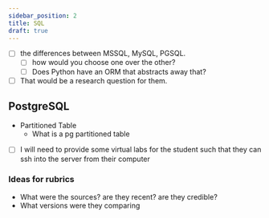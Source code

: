 ```yaml
---
sidebar_position: 2
title: SQL
draft: true
---
```

- [ ] the differences between MSSQL, MySQL, PGSQL.
  - [ ] how would you choose one over the other?
  - [ ] Does Python have an ORM that abstracts away that?
- [ ] That would be a research question for them.

## PostgreSQL
- Partitioned Table
  - What is a pg partitioned table
- [ ] I will need to provide some virtual labs for the student such that they can ssh into the server from their computer

### Ideas for rubrics
- What were the sources? are they recent? are they credible?
- What versions were they comparing